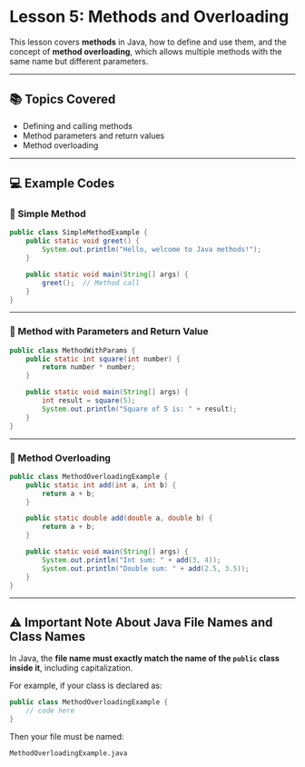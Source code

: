 # Lesson 5: Methods and Overloading

This lesson covers **methods** in Java, how to define and use them, and the concept of **method overloading**, which allows multiple methods with the same name but different parameters.

---

## 📚 Topics Covered

- Defining and calling methods
- Method parameters and return values
- Method overloading

---

## 💻 Example Codes

### 🔹 Simple Method

```java
public class SimpleMethodExample {
    public static void greet() {
        System.out.println("Hello, welcome to Java methods!");
    }

    public static void main(String[] args) {
        greet();  // Method call
    }
}
```

---

### 🔸 Method with Parameters and Return Value

```java
public class MethodWithParams {
    public static int square(int number) {
        return number * number;
    }

    public static void main(String[] args) {
        int result = square(5);
        System.out.println("Square of 5 is: " + result);
    }
}
```

---

### 🔁 Method Overloading

```java
public class MethodOverloadingExample {
    public static int add(int a, int b) {
        return a + b;
    }

    public static double add(double a, double b) {
        return a + b;
    }

    public static void main(String[] args) {
        System.out.println("Int sum: " + add(3, 4));
        System.out.println("Double sum: " + add(2.5, 3.5));
    }
}
```

---

## ⚠️ Important Note About Java File Names and Class Names

In Java, the **file name must exactly match the name of the `public` class inside it**, including capitalization.

For example, if your class is declared as:

```java
public class MethodOverloadingExample {
    // code here
}
```

Then your file must be named:

```
MethodOverloadingExample.java
```
